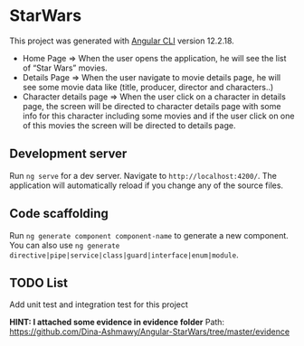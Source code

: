 # StarWars

This project was generated with [Angular CLI](https://github.com/angular/angular-cli) version 12.2.18.

- Home Page => When the user opens the application, he will see the list of “Star Wars” movies.
- Details Page => When the user navigate to movie details page, he will see some movie data like (title, producer, director and characters..)
- Character details page => When the user click on a character in details page, the screen will be directed to character details page with some info for this character including some movies and if the user click on one of this movies the screen will be directed to details page.

## Development server

Run `ng serve` for a dev server. Navigate to `http://localhost:4200/`. The application will automatically reload if you change any of the source files.

## Code scaffolding

Run `ng generate component component-name` to generate a new component. You can also use `ng generate directive|pipe|service|class|guard|interface|enum|module`.

## TODO List

Add unit test and integration test for this project

**HINT: I attached some evidence in evidence folder**
Path: https://github.com/Dina-Ashmawy/Angular-StarWars/tree/master/evidence

